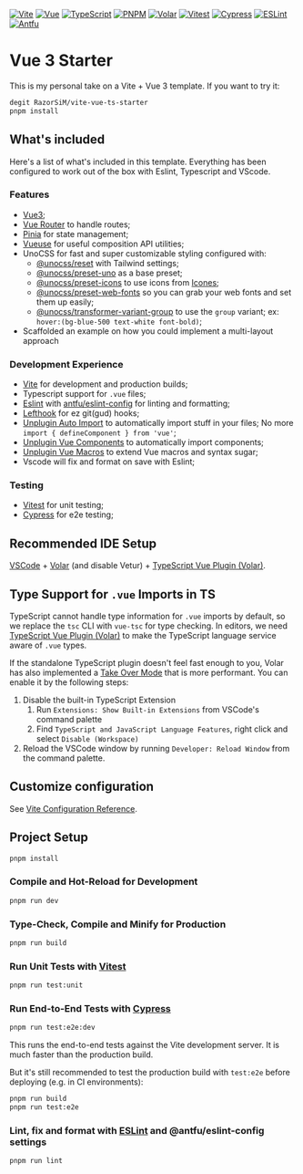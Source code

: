 
[![Vite](https://img.shields.io/badge/-Vite-646cff?style=flat-square&logo=vite&logoColor=white)](https://vitejs.dev/)
[![Vue](https://img.shields.io/badge/-Vue-42b883?style=flat-square&logo=vue.js&logoColor=white)](https://v3.vuejs.org/)
[![TypeScript](https://img.shields.io/badge/-TypeScript-007acc?style=flat-square&logo=typescript&logoColor=white)](https://www.typescriptlang.org/)
[![PNPM](https://img.shields.io/badge/-PNPM-ff5c93?style=flat-square&logo=pnpm&logoColor=white)](https://pnpm.io/)
[![Volar](https://img.shields.io/badge/-Volar-42b883?style=flat-square&logo=vue.js&logoColor=white)](https://marketplace.visualstudio.com/items?itemName=Vue.volar)
[![Vitest](https://img.shields.io/badge/-Vitest-42b883?style=flat-square&logo=vue.js&logoColor=white)](https://vitest.dev/)
[![Cypress](https://img.shields.io/badge/-Cypress-17202c?style=flat-square&logo=cypress&logoColor=white)](https://www.cypress.io/)
[![ESLint](https://img.shields.io/badge/-ESLint-4b32c3?style=flat-square&logo=eslint&logoColor=white)](https://eslint.org/)
[![Antfu](https://img.shields.io/badge/-Antfu-42b883?style=flat-square&logo=vue.js&logoColor=white)](https://github.com/antfu)

# Vue 3 Starter

This is my personal take on a Vite + Vue 3 template. If you want to try it:
```sh
degit RazorSiM/vite-vue-ts-starter
pnpm install
```

## What's included
Here's a list of what's included in this template. Everything has been configured to work out of the box with Eslint, Typescript and VScode.

### Features
- [Vue3](https://vuejs.org);
- [Vue Router](https://router.vuejs.org/) to handle routes;
- [Pinia](https://pinia.vuejs.org/) for state management;
- [Vueuse](https://vueuse.org/) for useful composition API utilities;
- UnoCSS for fast and super customizable styling configured with:
    - [@unocss/reset](https://github.com/unocss/unocss#style-resetting) with Tailwind settings;
    - [@unocss/preset-uno](https://github.com/unocss/unocss/tree/main/packages/preset-uno) as a base preset;
    - [@unocss/preset-icons](https://github.com/unocss/unocss/tree/main/packages/preset-icons) to use icons from [Icones](https://icones.js.org/);
    - [@unocss/preset-web-fonts](https://github.com/unocss/unocss/tree/main/packages/preset-typography) so you can grab your web fonts and set them up easily;
    - [@unocss/transformer-variant-group](https://github.com/unocss/unocss/tree/main/packages/transformer-variant-group) to use the `group` variant; ex: `hover:(bg-blue-500 text-white font-bold)`;
- Scaffolded an example on how you could implement a multi-layout approach

### Development Experience
- [Vite](https://vitejs.dev/) for development and production builds;
- Typescript support for `.vue` files;
- [Eslint](https://eslint.org/) with [antfu/eslint-config](https://github.com/antfu/eslint-config) for linting and formatting;
- [Lefthook](https://github.com/evilmartians/lefthook) for ez git(gud) hooks;
- [Unplugin Auto Import](https://github.com/antfu/unplugin-auto-import) to automatically import stuff in your files; No more `import { defineComponent } from 'vue'`;
- [Unplugin Vue Components](https://github.com/antfu/unplugin-vue-components) to automatically import components;
- [Unplugin Vue Macros](https://github.com/sxzz/unplugin-vue-macros) to extend Vue macros and syntax sugar;
- Vscode will fix and format on save with Eslint;

### Testing
- [Vitest](https://vitest.dev/) for unit testing;
- [Cypress](https://www.cypress.io/) for e2e testing;

## Recommended IDE Setup

[VSCode](https://code.visualstudio.com/) + [Volar](https://marketplace.visualstudio.com/items?itemName=Vue.volar) (and disable Vetur) + [TypeScript Vue Plugin (Volar)](https://marketplace.visualstudio.com/items?itemName=Vue.vscode-typescript-vue-plugin).

## Type Support for `.vue` Imports in TS

TypeScript cannot handle type information for `.vue` imports by default, so we replace the `tsc` CLI with `vue-tsc` for type checking. In editors, we need [TypeScript Vue Plugin (Volar)](https://marketplace.visualstudio.com/items?itemName=Vue.vscode-typescript-vue-plugin) to make the TypeScript language service aware of `.vue` types.

If the standalone TypeScript plugin doesn't feel fast enough to you, Volar has also implemented a [Take Over Mode](https://github.com/johnsoncodehk/volar/discussions/471#discussioncomment-1361669) that is more performant. You can enable it by the following steps:

1. Disable the built-in TypeScript Extension
    1) Run `Extensions: Show Built-in Extensions` from VSCode's command palette
    2) Find `TypeScript and JavaScript Language Features`, right click and select `Disable (Workspace)`
2. Reload the VSCode window by running `Developer: Reload Window` from the command palette.

## Customize configuration

See [Vite Configuration Reference](https://vitejs.dev/config/).

## Project Setup

```sh
pnpm install
```

### Compile and Hot-Reload for Development

```sh
pnpm run dev
```

### Type-Check, Compile and Minify for Production

```sh
pnpm run build
```

### Run Unit Tests with [Vitest](https://vitest.dev/)

```sh
pnpm run test:unit
```

### Run End-to-End Tests with [Cypress](https://www.cypress.io/)

```sh
pnpm run test:e2e:dev
```

This runs the end-to-end tests against the Vite development server.
It is much faster than the production build.

But it's still recommended to test the production build with `test:e2e` before deploying (e.g. in CI environments):

```sh
pnpm run build
pnpm run test:e2e
```

### Lint, fix and format with [ESLint](https://eslint.org/) and @antfu/eslint-config settings

```sh
pnpm run lint
```

